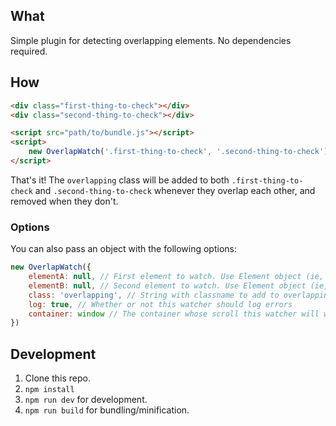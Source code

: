 ## What
Simple plugin for detecting overlapping elements. No dependencies required.

## How
```html
<div class="first-thing-to-check"></div>
<div class="second-thing-to-check"></div>

<script src="path/to/bundle.js"></script>
<script>
    new OverlapWatch('.first-thing-to-check', '.second-thing-to-check');
</script>
```

That's it! The `overlapping` class will be added to both `.first-thing-to-check` and `.second-thing-to-check` whenever they overlap each other, and removed when they don't.

### Options
You can also pass an object with the following options:

```js
new OverlapWatch({
    elementA: null, // First element to watch. Use Element object (ie, `document.querySelector('...')` or `jQuery('...').get(0)`)
    elementB: null, // Second element to watch. Use Element object (ie, `document.querySelector('...')` or `jQuery('...').get(0)`)
    class: 'overlapping', // String with classname to add to overlapping elements (and remove when they stop overlapping)
    log: true, // Whether or not this watcher should log errors
    container: window // The container whose scroll this watcher will watch
})
```

## Development
1. Clone this repo.
1. `npm install`
1. `npm run dev` for development.
1. `npm run build` for bundling/minification.
